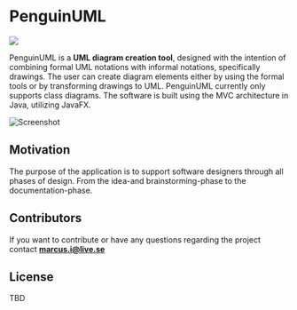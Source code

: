 # PenguinUML

![](https://media.giphy.com/media/l0HlPT6pjpTBLxBVm/giphy.gif)

PenguinUML is a **UML diagram creation tool**, designed with the intention of combining formal UML notations with informal notations, specifically drawings. The user can create diagram elements either by using the formal tools or by transforming drawings to UML. PenguinUML currently only supports class diagrams.
The software is built using the MVC architecture in Java, utilizing JavaFX.

![](http://i68.tinypic.com/2ryt0kw.jpg "Screenshot")

## Motivation

The purpose of the application is to support software designers through all phases of design. From the idea-and brainstorming-phase to the documentation-phase.

## Contributors

If you want to contribute or have any questions regarding the project contact **marcus.i@live.se**

## License

TBD
